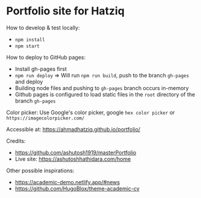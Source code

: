 # Portfolio site for Hatziq

How to develop & test locally:

- `npm install`
- `npm start`

How to deploy to GitHub pages:

- Install gh-pages first
- `npm run deploy` => Will run `npm run build`, push to the branch `gh-pages` and deploy
- Building node files and pushing to `gh-pages` branch occurs in-memory
- Github pages is configured to load static files in the `root` directory of the branch `gh-pages`

Color picker: Use Google's color picker, google `hex color picker` or `https://imagecolorpicker.com/`

Accessible at: https://ahmadhatziq.github.io/portfolio/

Credits:

- https://github.com/ashutosh1919/masterPortfolio
- Live site: https://ashutoshhathidara.com/home

Other possible inspirations:

- https://academic-demo.netlify.app/#news
- https://github.com/HugoBlox/theme-academic-cv

